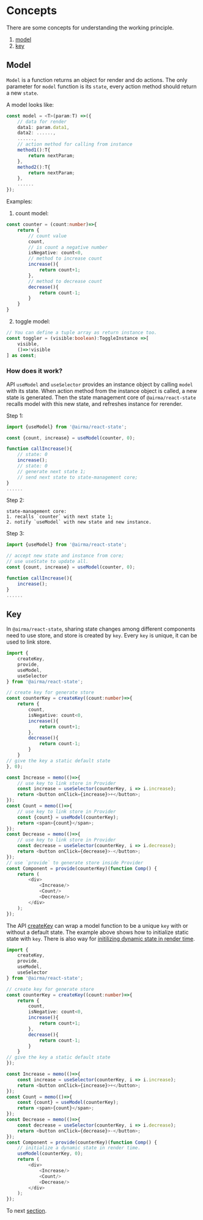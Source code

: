 # Concepts

There are some concepts for understanding the working principle.

1. [model](/react-state/concepts?id=model)
2. [key](/react-state/concepts?id=key)

## Model

`Model` is a function returns an object for render and do actions. The only parameter for `model` function is its `state`, every action method should return a new `state`.

A model looks like:

```ts
const model = <T>(param:T) =>({
    // data for render
    data1: param.data1,
    data2: ......,
    ......,
    // action method for calling from instance 
    method1():T{
        return nextParam;
    },
    method2():T{
        return nextParam;
    },
    ......
});
```

Examples:

1. count model:

```ts
const counter = (count:number)=>{
    return {
        // count value
        count,
        // is count a negative number
        isNegative: count<0,
        // method to increase count
        increase(){
            return count+1;
        },
        // method to decrease count
        decrease(){
            return count-1;
        }
    }
}
```

2. toggle model:

```ts
// You can define a tuple array as return instance too.
const toggler = (visible:boolean):ToggleInstance =>[
    visible, 
    ()=>!visible
] as const;
```

### How does it work?

API `useModel` and `useSelector` provides an instance object by calling `model` with its state. When action method from the instance object is called, a new state is generated. Then the state management core of `@airma/react-state` recalls model with this new state, and refreshes instance for rerender.

Step 1:

```ts
import {useModel} from '@airma/react-state';

const {count, increase} = useModel(counter, 0);

function callIncrease(){
    // state: 0
    increase(); 
    // state: 0
    // generate next state 1;
    // send next state to state-management core;
}
......
```

Step 2:

```
state-management core:
1. recalls `counter` with next state 1;
2. notify `useModel` with new state and new instance.
```

Step 3:

```ts
import {useModel} from '@airma/react-state';

// accept new state and instance from core;
// use useState to update all.
const {count, increase} = useModel(counter, 0);

function callIncrease(){
    increase();
}
......
```

## Key

In `@airma/react-state`, sharing state changes among different components need to use store, and store is created by `key`. Every `key` is unique, it can be used to link store.

```ts
import {
    createKey,
    provide,
    useModel,
    useSelector
} from '@airma/react-state';

// create key for generate store
const counterKey = createKey((count:number)=>{
    return {
        count,
        isNegative: count<0,
        increase(){
            return count+1;
        },
        decrease(){
            return count-1;
        }
    }
// give the key a static default state
}, 0);

const Increase = memo(()=>{
    // use key to link store in Provider
    const increase = useSelector(counterKey, i => i.increase);
    return <button onClick={increase}>+</button>;
});
const Count = memo(()=>{
    // use key to link store in Provider
    const {count} = useModel(counterKey);
    return <span>{count}</span>;
});
const Decrease = memo(()=>{
    // use key to link store in Provider
    const decrease = useSelector(counterKey, i => i.decrease);
    return <button onClick={decrease}>-</button>;
});
// use `provide` to generate store inside Provider
const Component = provide(counterKey)(function Comp() {
    return (
        <div>
            <Increase/>
            <Count/>
            <Decrease/>
        </div>
    );
});
```

The API [createKey](/react-state/api?id=createkey) can wrap a model function to be a unique `key` with or without a default state. The example above shows how to initialize static state with `key`. There is also way for [initilizing dynamic state in render time](/react-state/index?id=initialize-a-dynamic-state-for-store-in-render).

```ts
import {
    createKey,
    provide,
    useModel,
    useSelector
} from '@airma/react-state';

// create key for generate store
const counterKey = createKey((count:number)=>{
    return {
        count,
        isNegative: count<0,
        increase(){
            return count+1;
        },
        decrease(){
            return count-1;
        }
    }
// give the key a static default state
});

const Increase = memo(()=>{
    const increase = useSelector(counterKey, i => i.increase);
    return <button onClick={increase}>+</button>;
});
const Count = memo(()=>{
    const {count} = useModel(counterKey);
    return <span>{count}</span>;
});
const Decrease = memo(()=>{
    const decrease = useSelector(counterKey, i => i.decrease);
    return <button onClick={decrease}>-</button>;
});
const Component = provide(counterKey)(function Comp() {
    // initialize a dynamic state in render time.
    useModel(counterKey, 0);
    return (
        <div>
            <Increase/>
            <Count/>
            <Decrease/>
        </div>
    );
});
```

To next [section](/react-state/guides).

